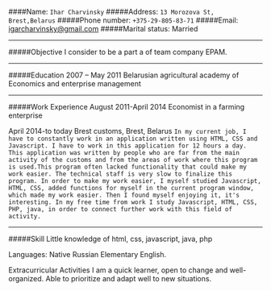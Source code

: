 ####Name: `Ihar Charvinsky`
#####Address:	 `13 Morozova St, Brest,Belarus`
#####Phone number:	`+375-29-805-83-71`
#####Email:	igarcharvinsky@gmail.com
#####Marital status: Married
_____
#####Objective
I consider to be a part a of team company EPAM.

___
#####Education
2007 – May 2011
Belarusian agricultural academy of Economics and enterprise management
___
#####Work Experience
August 2011-April 2014
Economist in a farming enterprise


April 2014-to today
Brest customs, Brest, Belarus
`In my current job, I have to constantly work in an application written using HTML, CSS and Javascript. I have to work in this application for 12 hours a day. This application was written by people who are far from the main activity of the customs and from the areas of work where this program is used.This program often lacked functionality that could make my work easier. The technical staff is very slow to finalize this program. In order to make my work easier, I myself studied Javascript, HTML, CSS, added functions for myself in the current program window, which made my work easier. Then I found myself enjoying it, it's interesting. In my free time from work I study Javascript, HTML, CSS, PHP, java, in order to connect further work with this field of activity.`
___
#####Skill
 Little knowledge of html, css, javascript, java, php

Languages:
Native Russian
Elementary English.

Extracurricular Activities
I am а quick learner, open to change and well-organized. Able to prioritize and adapt well to new situations.

